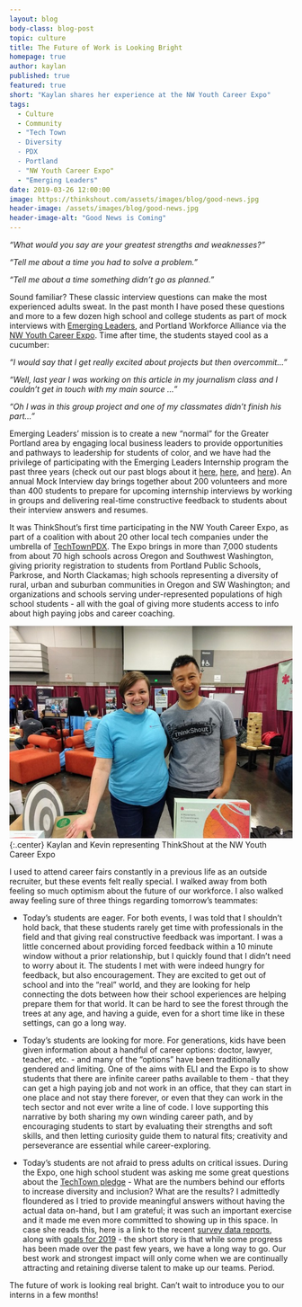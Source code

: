 ```yaml
---
layout: blog
body-class: blog-post
topic: culture
title: The Future of Work is Looking Bright
homepage: true
author: kaylan
published: true
featured: true
short: "Kaylan shares her experience at the NW Youth Career Expo"
tags:
  - Culture
  - Community
  - "Tech Town
  - Diversity
  - PDX
  - Portland
  - "NW Youth Career Expo"
  - "Emerging Leaders"
date: 2019-03-26 12:00:00
image: https://thinkshout.com/assets/images/blog/good-news.jpg
header-image: /assets/images/blog/good-news.jpg
header-image-alt: "Good News is Coming"
---
```

_“What would you say are your greatest strengths and weaknesses?”_

_“Tell me about a time you had to solve a problem.”_

_“Tell me about a time something didn’t go as planned.”_

Sound familiar? These classic interview questions can make the most experienced adults sweat. In the past month I have posed these questions and more to a few dozen high school and college students as part of mock interviews with [Emerging Leaders](https://www.emergingleaderspdx.org/), and Portland Workforce Alliance via the [NW Youth Career Expo](https://www.portlandworkforcealliance.org/event/nw-youth-careers-expo-2019/). Time after time, the students stayed cool as a cucumber:

_“I would say that I get really excited about projects but then overcommit...”_

_“Well, last year I was working on this article in my journalism class and I couldn’t get in touch with my main source …”_

_“Oh I was in this group project and one of my classmates didn’t finish his part…”_

Emerging Leaders’ mission is to create a new “normal” for the Greater Portland area by engaging  local business leaders to provide opportunities and pathways to leadership for students of color, and we have had the privilege of participating with the Emerging Leaders Internship program the past three years (check out our past blogs about it [here](https://thinkshout.com/blog/2018/06/welcome-2018-interns/), [here](https://thinkshout.com/blog/2018/08/2018-Internship-Wrap-Up/), and [here](https://thinkshout.com/blog/2017/06/the-2017-thinkshout-interns/)). An annual Mock Interview day brings together about 200 volunteers and more than 400 students to prepare for upcoming internship interviews by working in groups and delivering real-time constructive feedback to students about their interview answers and resumes.

It was ThinkShout’s first time participating in the NW Youth Career Expo, as part of a coalition with about 20 other local tech companies under the umbrella of [TechTownPDX](https://techtownportland.com/). The Expo brings in more than 7,000 students from about 70 high schools across Oregon and Southwest Washington, giving priority registration to students from Portland Public Schools, Parkrose, and North Clackamas; high schools representing a diversity of rural, urban and suburban communities in Oregon and SW Washington; and organizations and schools serving under-represented populations of high school students - all with the goal of giving more students access to info about high paying jobs and career coaching.

![Kaylan and Kevin at the career Expo](/assets/images/blog/expo.jpg)
{:.center}
<span class="caption"><i class="fa fa-caret-up"></i>Kaylan and Kevin representing ThinkShout at the NW Youth Career Expo</span>

I used to attend career fairs constantly in a previous life as an outside recruiter, but these events felt really special. I walked away from both feeling so much optimism about the future of our workforce. I also walked away feeling sure of three things regarding tomorrow’s teammates:

- Today’s students are eager. For both events, I was told that I shouldn’t hold back, that these students rarely get time with professionals in the field and that giving real constructive feedback was important. I was a little concerned about providing forced feedback within a 10 minute window without a prior relationship, but I quickly found that I didn’t need to worry about it. The students I met with were indeed hungry for feedback, but also encouragement. They are excited to get out of school and into the “real” world, and they are looking for help connecting the dots between how their school experiences are helping prepare them for that world. It can be hard to see the forest through the trees at any age, and having a guide, even for a short time like in these settings, can go a long way.  

- Today’s students are looking for more. For generations, kids have been given information about a handful of career options: doctor, lawyer, teacher, etc. - and many of the “options” have been traditionally gendered and limiting. One of the aims with ELI and the Expo is to show students that there are infinite career paths available to them - that they can get a high paying job and not work in an office, that they can start in one place and not stay there forever, or even that they can work in the tech sector and not ever write a line of code. I love supporting this narrative by both sharing my own winding career path, and by encouraging students to start by evaluating their strengths and soft skills, and then letting curiosity guide them to natural fits; creativity and perseverance are essential while career-exploring.  

- Today’s students are not afraid to press adults on critical issues. During the Expo, one high school student was asking me some great questions about the [TechTown pledge](https://techtownportland.com/pledge/_) - What are the numbers behind our efforts to increase diversity and inclusion? What are the results? I admittedly floundered as I tried to provide meaningful answers without having the actual data on-hand, but I am grateful; it was such an important exercise and it made me even more committed to showing up in this space. In case she reads this, here is a link to the recent [survey data reports](https://techtown2018.herokuapp.com/), along with [goals for 2019](http://techtownportland.com/techtown-2018-year-in-review/) - the short story is that while some progress has been made over the past few years, we have a long way to go. Our best work and strongest impact will only come when we are continually attracting and retaining diverse talent to make up our teams. Period.

The future of work is looking real bright. Can’t wait to introduce you to our interns in a few months!
